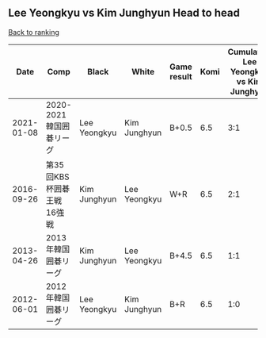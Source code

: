 ## Lee Yeongkyu vs Kim Junghyun Head to head

[Back to ranking](../../index.md)




| **Date** | **Comp** | **Black** | **White** | **Game result** | **Komi** | **Cumulative Lee Yeongkyu vs Kim Junghyun** | **Lee Yeongkyu streak** | **Kim Junghyun streak** | 
| --- | --- | --- | --- | --- | --- | --- | --- | --- |
| 2021-01-08 | 2020-2021韓国囲碁リーグ | Lee Yeongkyu | Kim Junghyun | B+0.5 | 6.5 | 3:1 | 2 | 0 | 
| 2016-09-26 | 第35回KBS杯囲碁王戦16強戦 | Kim Junghyun | Lee Yeongkyu | W+R | 6.5 | 2:1 | 1 | 0 | 
| 2013-04-26 | 2013年韓国囲碁リーグ | Kim Junghyun | Lee Yeongkyu | B+4.5 | 6.5 | 1:1 | 0 | 1 | 
| 2012-06-01 | 2012年韓国囲碁リーグ | Lee Yeongkyu | Kim Junghyun | B+R | 6.5 | 1:0 | 1 | 0 |




